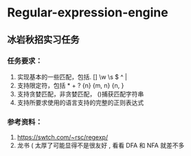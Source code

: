 # Regular-expression-engine
## 冰岩秋招实习任务

### 任务要求：

1. 实现基本的一些匹配，包括. [] \w \s $ ^ |
2. 支持限定符，包括 * + ? {n} {m, n} {n, }
3. 支持贪婪匹配，非贪婪匹配， ()捕获匹配字符串
4. 支持所要求使用的语言支持的完整的正则表达式

### 参考资料：

1. https://swtch.com/~rsc/regexp/
2. 龙书 ( 太厚了可能显得不是很友好 , 看看 DFA 和 NFA 就差不多
